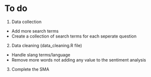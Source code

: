 # To do

1. Data collection
  - Add more search terms
  - Create a collection of search terms for each seperate question
  
2. Data cleaning (data_cleaning.R file)
  - Handle slang terms/language
  - Remove more words not adding any value to the sentiment analysis
  
3. Complete the SMA
